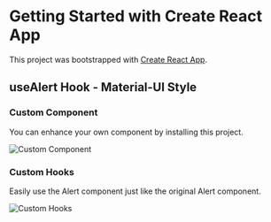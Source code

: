 # Getting Started with Create React App

This project was bootstrapped with [Create React App](https://github.com/facebook/create-react-app).

## useAlert Hook - Material-UI Style

### Custom Component
You can enhance your own component by installing this project.

![Custom Component](https://github.com/nash15963/useAlert/raw/main/app/img/custom-component.png)

### Custom Hooks
Easily use the Alert component just like the original Alert component.

![Custom Hooks](https://github.com/nash15963/useAlert/raw/main/app/img/custom-hooks.png)


